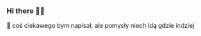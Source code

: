 ### Hi there 👋🤡
🤔 coś ciekawego bym napisał, ale pomysły niech idą gdzie indziej
<!--
[link do forka](https://github.com/jakseluz/Real-Time-Voice-Cloning.git)🌱🌱🌱🌱🌱🌱🌱🌱🌱🌱
[link do artykułu dotyczącego forka](https://paperswithcode.com/paper/transfer-learning-from-speaker-verification)

**jakseluz/jakseluz** is a ✨ _special_ ✨ repository because its `README.md` (this file) appears on your GitHub profile.

Here are some ideas to get you started:

- 🔭 I’m currently working on ...
- 🌱 I’m currently learning ...
- 👯 I’m looking to collaborate on ...
- 🤔 I’m looking for help with ...
- 💬 Ask me about ...
- 📫 How to reach me: ...
- 😄 Pronouns: ...
- ⚡ Fun fact: ...
-->

